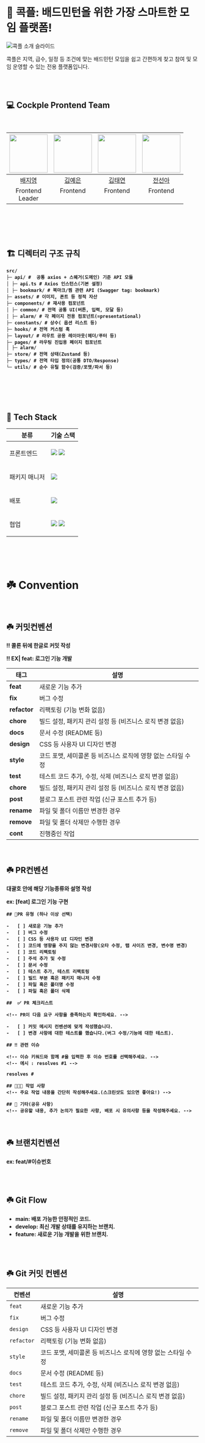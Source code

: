

# 🏸 콕플: 배드민턴을 위한 가장 스마트한 모임 플랫폼!

![콕플 소개 슬라이드](https://raw.githubusercontent.com/Cockple/Cockple_BE/develop/image/COCKPLE_Slide_1.png)

콕플은 지역, 급수, 일정 등 조건에 맞는 배드민턴 모임을 쉽고 간편하게 찾고 참여 및 모임 운영할 수 있는 전용 플랫폼입니다.

<br>
<br>




## 💻 <strong>Cockple Prontend Team

<br>

| <img src="https://avatars.githubusercontent.com/u/120749541?v=4" width="100" height="100"> | <img src="https://avatars.githubusercontent.com/u/162114710?v=4" width="100" height="100"> | <img src="https://avatars.githubusercontent.com/u/134378550?v=4" width="100" height="100"> | <img src="https://avatars.githubusercontent.com/u/176879649?v=4" width="100" height="100"> |
|:---:|:---:|:---:|:---:|
| [배지영](https://github.com/qowldud) | [김예은](https://github.com/KimYeEun0929) | [김태연](https://github.com/kimtaeyeon04) | [전선아](https://github.com/JeonSuna) |
| Frontend<br>Leader<br> | Frontend<br><br> | Frontend<br><br> | Frontend<br><br> |



<br>
<br>


<br>
<br>




## 🏗️ 디렉터리 구조 규칙
```
src/
├─ api/ #  공통 axios + 스웨거(도메인) 기준 API 모듈
│ ├─ api.ts # Axios 인스턴스(기본 설정)
│ ├─ bookmark/ # 북마크/찜 관련 API (Swagger tag: bookmark)
├─ assets/ # 이미지, 폰트 등 정적 자산
├─ components/ # 재사용 컴포넌트
│ ├─ common/ # 전역 공통 UI(버튼, 입력, 모달 등)
│ ├─ alarm/ # 각 페이지 전용 컴포넌트(=presentational)
├─ constants/ # 상수( 옵션 리스트 등)
├─ hooks/ # 전역 커스텀 훅
├─ layout/ # 라우트 공용 레이아웃(헤더/푸터 등)
├─ pages/ # 라우팅 진입용 페이지 컴포넌트
│ ├─ alarm/
├─ store/ # 전역 상태(Zustand 등)
├─ types/ # 전역 타입 정의(공통 DTO/Response)
└─ utils/ # 순수 유틸 함수(검증/포맷/파서 등)
```



<br>
<br>
<br>
<br>


## 🔧 Tech Stack
<table>
    <thead>
        <tr>
            <th>분류</th>
            <th>기술 스택</th>
        </tr>
    </thead>
    <tbody>
        <tr>
          <td>
            <p>프론트엔드</p>
          </td>
          <td>
            <img src="https://img.shields.io/badge/TypeScript-3178C6?logo=typescript&logoColor=ffffff">
            <img src="https://img.shields.io/badge/react-61DAFB?logo=react&logoColor=333333">
          </td>
        </tr>
        <tr>
            <td>
                <p>패키지 매니저</p>
            </td>
            <td>
              <img src="https://img.shields.io/badge/npm-c12127?logo=npm&logoColor=ffffff">
            </td>
        </tr>
                <tr>
            <td>
                <p>배포</p>
            </td>
            <td>
                <img src="https://img.shields.io/badge/Vercel-000000?logo=Vercel&logoColor=white">
            </td>
        </tr>
        <tr>
            <td>
                <p>협업</p>
            </td>
            <td>
                <img src="https://img.shields.io/badge/Notion-000000?logo=Notion">
                <img src="https://img.shields.io/badge/Figma-F24E1E?logo=Figma&logoColor=ffffff">
            </td>
        </tr>
    </tbody>
</table>

<br>
<br>
<br>




# ☘️ Convention
<br>

## ☘️ 커밋컨벤션

‼️ 콜론 뒤에 한글로 커밋 작성

‼️ **EX| feat: 로그인 기능 개발**

| 태그 | 설명           |
| --- |--------------|
|**feat**   | 새로운 기능 추가     |
| **fix** | 버그 수정   |
| **refactor** | 리팩토링 (기능 변화 없음) |
|  **chore**  |빌드 설정, 패키지 관리 설정 등 (비즈니스 로직 변경 없음)  |
|  **docs** | 문서 수정 (README 등)   | 
| **design**  | CSS 등 사용자 UI 디자인 변경    | 
| **style**  | 코드 포맷, 세미콜론 등 비즈니스 로직에 영향 없는 스타일 수정   | 
| **test**  | 테스트 코드 추가, 수정, 삭제 (비즈니스 로직 변경 없음)   | 
| **chore**  |빌드 설정, 패키지 관리 설정 등 (비즈니스 로직 변경 없음)    | 
| **post**  | 블로그 포스트 관련 작업 (신규 포스트 추가 등)    | 
| **rename**  | 파일 및 폴더 이름만 변경한 경우    | 
| **remove**  | 파일 및 폴더 삭제만 수행한 경우    | 
| **cont**  | 진행중인 작업    | 

<br>

## ☘️ PR컨벤션

대괄호 안에 해당 기능종류와 설명 작성

ex:    **[feat] 로그인 기능 구현**

```
## 📍PR 유형 (하나 이상 선택)

-   [ ] 새로운 기능 추가
-   [ ] 버그 수정
-   [ ] CSS 등 사용자 UI 디자인 변경
-   [ ] 코드에 영향을 주지 않는 변경사항(오타 수정, 탭 사이즈 변경, 변수명 변경)
-   [ ] 코드 리팩토링
-   [ ] 주석 추가 및 수정
-   [ ] 문서 수정
-   [ ] 테스트 추가, 테스트 리팩토링
-   [ ] 빌드 부분 혹은 패키지 매니저 수정
-   [ ] 파일 혹은 폴더명 수정
-   [ ] 파일 혹은 폴더 삭제

##  ✅ PR 체크리스트

<!-- PR이 다음 요구 사항을 충족하는지 확인하세요. -->

-   [ ] 커밋 메시지 컨벤션에 맞게 작성했습니다.
-   [ ] 변경 사항에 대한 테스트를 했습니다.(버그 수정/기능에 대한 테스트).

## ‼️ 관련 이슈

<!-- 이슈 키워드와 함께 #을 입력한 후 이슈 번호를 선택해주세요. -->
<!-- 에시 : resolves #1 -->

resolves #

## 👩🏻‍💻 작업 사항
<!-- 주요 작업 내용을 간단히 작성해주세요.(스크린샷도 있으면 좋아요!) -->

## 📢 기타(공유 사항) 
<!-- 공유할 내용, 추가 논의가 필요한 사항, 배포 시 유의사항 등을 작성해주세요. -->

```

<br>

## ☘️ 브랜치컨벤션

ex:   **feat/#이슈번호**

<br>
<br>


## ☘️ Git Flow

- main: 배포 가능한 안정적인 코드.
- develop: 최신 개발 상태를 유지하는 브랜치.
- feature: 새로운 기능 개발을 위한 브랜치.

<br>
<br>

## ☘️ Git 커밋 컨벤션

| 컨벤션       | 설명                                                                 |
|------------|----------------------------------------------------------------------|
| `feat`     | 새로운 기능 추가                                                      |
| `fix`      | 버그 수정                                                             |
| `design`   | CSS 등 사용자 UI 디자인 변경                                          |
| `refactor` | 리팩토링 (기능 변화 없음)                                             |
| `style`    | 코드 포맷, 세미콜론 등 비즈니스 로직에 영향 없는 스타일 수정          |
| `docs`     | 문서 수정 (README 등)                                                |
| `test`     | 테스트 코드 추가, 수정, 삭제 (비즈니스 로직 변경 없음)                |
| `chore`    | 빌드 설정, 패키지 관리 설정 등 (비즈니스 로직 변경 없음)              |
| `post`     | 블로그 포스트 관련 작업 (신규 포스트 추가 등)                         |
| `rename`   | 파일 및 폴더 이름만 변경한 경우                                       |
| `remove`   | 파일 및 폴더 삭제만 수행한 경우                                       |




<br>

